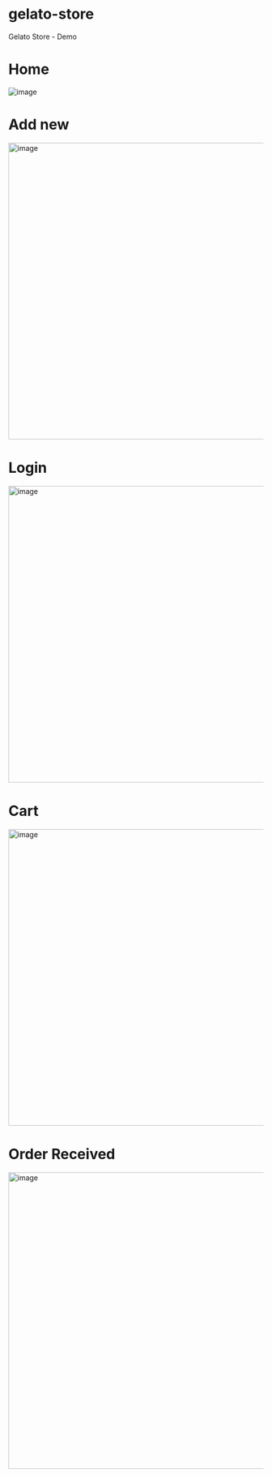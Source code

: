 # gelato-store
Gelato Store - Demo

# Home
![image](https://github.com/jaavier/gelato-store/assets/990085/bca1bb69-7307-41c7-a6a1-9b3a649dac12)

# Add new 
<img width="585" alt="image" src="https://github.com/jaavier/gelato-store/assets/990085/c7affabe-7403-419a-98e5-c3c718484bf1">

# Login 
<img width="585" alt="image" src="https://github.com/jaavier/gelato-store/assets/990085/ec8fe0e5-23b0-4d1c-8eae-44f7734b7af6">

# Cart
<img width="585" alt="image" src="https://github.com/jaavier/gelato-store/assets/990085/2cf1b174-c9bb-446f-a13c-cb69a36bf8e5">

# Order Received
<img width="585" alt="image" src="https://github.com/jaavier/gelato-store/assets/990085/00d3711b-ef79-4e22-8900-9bcd973d2028">
